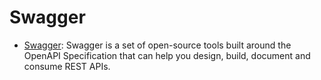 # Swagger
- [Swagger](https://localhost:8080/swagger-ui/index.html): Swagger is a set of open-source tools built around the OpenAPI Specification that can help you design, build, document and consume REST APIs.